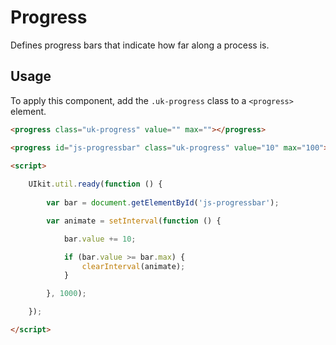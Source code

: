 # Progress

<p class="uk-text-lead">Defines progress bars that indicate how far along a process is.</p>

## Usage

To apply this component, add the `.uk-progress` class to a `<progress>` element.

```html
<progress class="uk-progress" value="" max=""></progress>
```

```html : uikit
<progress id="js-progressbar" class="uk-progress" value="10" max="100"></progress>

<script>
    
    UIkit.util.ready(function () {
        
        var bar = document.getElementById('js-progressbar');

        var animate = setInterval(function () {

            bar.value += 10;

            if (bar.value >= bar.max) {
                clearInterval(animate);
            }

        }, 1000);

    });

</script>

```

